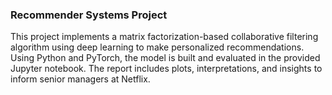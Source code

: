 ### Recommender Systems Project

This project implements a matrix factorization-based collaborative filtering algorithm using deep learning to make personalized recommendations. Using Python and PyTorch, the model is built and evaluated in the provided Jupyter notebook. The report includes plots, interpretations, and insights to inform senior managers at Netflix.

